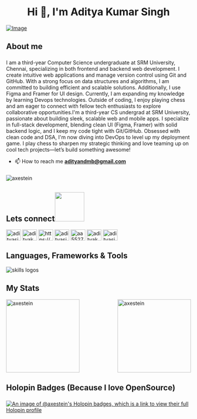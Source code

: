 <h1 align="center">Hi 👋, I'm Aditya Kumar Singh</h1>

[![Image](https://github.com/user-attachments/assets/34f9b7eb-8232-401f-9d42-b9bb3f8f36a2)](https://portfoliov2-three-steel.vercel.app/)


<h2 align="left">About me</h2>

###

<p align="left">I am a third-year Computer Science undergraduate at SRM University, Chennai, specializing in both frontend and backend web development. I create intuitive web applications and manage version control using Git and GitHub. With a strong focus on data structures and algorithms, I am committed to building efficient and scalable solutions. Additionally, I use Figma and Framer for UI design. Currently, I am expanding my knowledge by learning Devops technologies. Outside of coding, I enjoy playing chess and am eager to connect with fellow tech enthusiasts to explore collaborative opportunities.I'm a third-year CS undergrad at SRM University, passionate about building sleek, scalable web and mobile apps. I specialize in full-stack development, blending clean UI (Figma, Framer) with solid backend logic, and I keep my code tight with Git/GitHub. Obsessed with clean code and DSA, I'm now diving into DevOps to level up my deployment game. I play chess to sharpen my strategic thinking and love teaming up on cool tech projects—let’s build something awesome!

- 📫 How to reach me **adityandmb@gmail.com**

</p> 

###

<p align="left"> <img src="https://komarev.com/ghpvc/?username=axestein&label=Profile%20views&color=0e75b6&style=flat" alt="axestein" /> </p>

###

<h2 align="left">Lets connect<img src='https://raw.githubusercontent.com/ShahriarShafin/ShahriarShafin/main/Assets/handshake.gif' width="80px"></h2>
<p align="left">
<a href="https://twitter.com/adityasingh7211" target="blank"><img align="center" src="https://raw.githubusercontent.com/rahuldkjain/github-profile-readme-generator/master/src/images/icons/Social/twitter.svg" alt="adityasingh7211" height="30" width="40" /></a>
<a href="https://linkedin.com/in/adityakumarsingh2005" target="blank"><img align="center" src="https://raw.githubusercontent.com/rahuldkjain/github-profile-readme-generator/master/src/images/icons/Social/linked-in-alt.svg" alt="adityakumarsingh2005" height="30" width="40" /></a>
<a href="https://stackoverflow.com/users/https://stackoverflow.com/users/23569827/aditya-kumar-singh" target="blank"><img align="center" src="https://raw.githubusercontent.com/rahuldkjain/github-profile-readme-generator/master/src/images/icons/Social/stack-overflow.svg" alt="https://stackoverflow.com/users/23569827/aditya-kumar-singh" height="30" width="40" /></a>
<a href="https://www.codechef.com/users/adityasingh_01" target="blank"><img align="center" src="https://cdn.jsdelivr.net/npm/simple-icons@3.1.0/icons/codechef.svg" alt="adityasingh_01" height="30" width="40" /></a>
<a href="https://www.hackerrank.com/aa5527" target="blank"><img align="center" src="https://raw.githubusercontent.com/rahuldkjain/github-profile-readme-generator/master/src/images/icons/Social/hackerrank.svg" alt="aa5527" height="30" width="40" /></a>
<a href="https://www.leetcode.com/adityakumarsingh7209" target="blank"><img align="center" src="https://raw.githubusercontent.com/rahuldkjain/github-profile-readme-generator/master/src/images/icons/Social/leet-code.svg" alt="adityakumarsingh7209" height="30" width="40" /></a>
<a href="https://auth.geeksforgeeks.org/user/adityasingh2005" target="blank"><img align="center" src="https://raw.githubusercontent.com/rahuldkjain/github-profile-readme-generator/master/src/images/icons/Social/geeks-for-geeks.svg" alt="adityasingh2005" height="30" width="40" /></a>
</p>

###

<div align="left">
  <h2>Languages, Frameworks & Tools</h2>
  <img src="https://skillicons.dev/icons?i=git,github,nodejs,html,css,tailwind,js,ts,react,nextjs,java,c,cpp,py,express,mongodb,firebase,supabase,postgres,figma,ubuntu,autocad,mysql,spring,postman,androidstudio,eclipse,docker,graphql,aws,bash,gcp,kubernetes,docker" alt="skills logos" />
</div>

###

<h2>My Stats</h2>
<div style="display: flex; justify-content: space-between;">
    <img src="https://gitmystat.vercel.app/user?theme=stealth&username=Axestein" alt="axestein" height="200" />
    <img src="https://github-trophies.vercel.app/?username=Axestein&theme=darkhub&no-frame=false&no-bg=false&margin-w=4" alt="axestein" height="200" />
</div>

###

<h2 align="left">Holopin Badges (Because I love OpenSource)</h2>

###

[![An image of @axestein's Holopin badges, which is a link to view their full Holopin profile](https://holopin.me/axestein)](https://holopin.io/@axestein)

###
